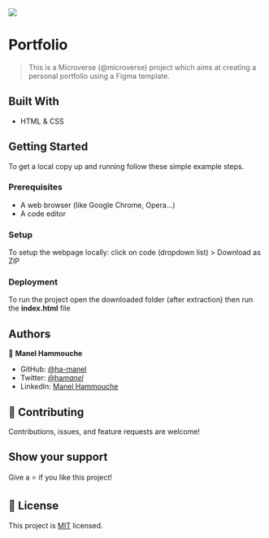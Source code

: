 ![](https://img.shields.io/badge/Microverse-blueviolet)

# Portfolio

> This is a Microverse (@microverse) project which aims at creating a personal portfolio using a Figma template.

## Built With

- HTML & CSS

## Getting Started

To get a local copy up and running follow these simple example steps.

### Prerequisites

- A web browser (like Google Chrome, Opera...)
- A code editor

### Setup

To setup the webpage locally: click on code (dropdown list) > Download as ZIP

### Deployment

To run the project open the downloaded folder (after extraction) then run the **index.html** file

## Authors

👤 **Manel Hammouche**

- GitHub: [@ha-manel](https://github.com/ha-manel)
- Twitter: [@ha*manel*](https://twitter.com/ha_manel_)
- LinkedIn: [Manel Hammouche](https://www.linkedin.com/in/manel-hammouche/)

## 🤝 Contributing

Contributions, issues, and feature requests are welcome!

## Show your support

Give a ⭐️ if you like this project!

## 📝 License

This project is [MIT](./MIT.md) licensed.
